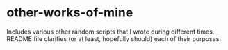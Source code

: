 # other-works-of-mine
Includes various other random scripts that I wrote during different times. README file clarifies (or at least, hopefully should) each of their purposes.
